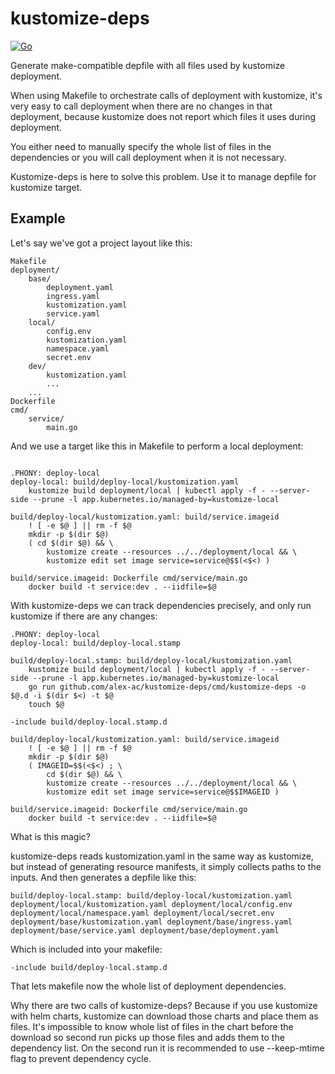 # kustomize-deps

[![Go](https://github.com/alex-ac/kustomize-deps/actions/workflows/go.yml/badge.svg)](https://github.com/alex-ac/kustomize-deps/actions/workflows/go.yml)

Generate make-compatible depfile with all files used by kustomize deployment.

When using Makefile to orchestrate calls of deployment with kustomize, it's very
easy to call deployment when there are no changes in that deployment, because
kustomize does not report which files it uses during deployment.

You either need to manually specify the whole list of files in the dependencies
or you will call deployment when it is not necessary.

Kustomize-deps is here to solve this problem. Use it to manage depfile for
kustomize target.

## Example

Let's say we've got a project layout like this:

```
Makefile
deployment/
    base/
        deployment.yaml
        ingress.yaml
        kustomization.yaml
        service.yaml
    local/
        config.env
        kustomization.yaml
        namespace.yaml
        secret.env
    dev/
        kustomization.yaml
        ...
    ...
Dockerfile
cmd/
    service/
        main.go
```

And we use a target like this in Makefile to perform a local deployment:

```make

.PHONY: deploy-local
deploy-local: build/deploy-local/kustomization.yaml
	kustomize build deployment/local | kubectl apply -f - --server-side --prune -l app.kubernetes.io/managed-by=kustomize-local

build/deploy-local/kustomization.yaml: build/service.imageid
	! [ -e $@ ] || rm -f $@
	mkdir -p $(dir $@)
	( cd $(dir $@) && \
		kustomize create --resources ../../deployment/local && \
		kustomize edit set image service=service@$$(<$<) )

build/service.imageid: Dockerfile cmd/service/main.go
	docker build -t service:dev . --iidfile=$@
```

With kustomize-deps we can track dependencies precisely, and only run kustomize
if there are any changes:

```make
.PHONY: deploy-local
deploy-local: build/deploy-local.stamp

build/deploy-local.stamp: build/deploy-local/kustomization.yaml
	kustomize build deployment/local | kubectl apply -f - --server-side --prune -l app.kubernetes.io/managed-by=kustomize-local
	go run github.com/alex-ac/kustomize-deps/cmd/kustomize-deps -o $@.d -i $(dir $<) -t $@
    touch $@

-include build/deploy-local.stamp.d

build/deploy-local/kustomization.yaml: build/service.imageid
	! [ -e $@ ] || rm -f $@
	mkdir -p $(dir $@)
	( IMAGEID=$$(<$<) ; \
	    cd $(dir $@) && \
	    kustomize create --resources ../../deployment/local && \
	    kustomize edit set image service=service@$$IMAGEID )

build/service.imageid: Dockerfile cmd/service/main.go
	docker build -t service:dev . --iidfile=$@
```

What is this magic?

kustomize-deps reads kustomization.yaml in the same way as kustomize, but instead
of generating resource manifests, it simply collects paths to the inputs. And then
generates a depfile like this:

```make
build/deploy-local.stamp: build/deploy-local/kustomization.yaml deployment/local/kustomization.yaml deployment/local/config.env deployment/local/namespace.yaml deployment/local/secret.env deployment/base/kustomization.yaml deployment/base/ingress.yaml deployment/base/service.yaml deployment/base/deployment.yaml
```

Which is included into your makefile:

```make
-include build/deploy-local.stamp.d
```

That lets makefile now the whole list of deployment dependencies.

Why there are two calls of kustomize-deps? Because if you use kustomize with
helm charts, kustomize can download those charts and place them as files.
It's impossible to know whole list of files in the chart before the download
so second run picks up those files and adds them to the dependency list.
On the second run it is recommended to use --keep-mtime flag to prevent
dependency cycle.
